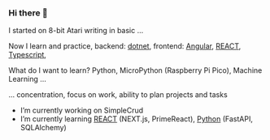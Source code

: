 ### Hi there 👋

I started on 8-bit Atari writing in basic ...

Now I learn and practice, backend: <ins>dotnet</ins>, frontend: <ins>Angular</ins>, <ins>REACT</ins>, <ins>Typescript</ins>, 

What do I want to learn? Python, MicroPython (Raspberry Pi Pico), Machine Learning ... 

... concentration, focus on work, ability to plan projects and tasks

- I’m currently working on SimpleCrud
- I’m currently learning <ins>REACT</ins> (NEXT.js, PrimeReact), <ins>Python</ins> (FastAPI, SQLAlchemy)
<!--
**KarolMaliglowka/KarolMaliglowka** is a ✨ _special_ ✨ repository because its `README.md` (this file) appears on your GitHub profile.

Here are some ideas to get you started:

- 🔭 I’m currently working on ...
- 🌱 I’m currently learning ...
- 👯 I’m looking to collaborate on ...
- 🤔 I’m looking for help with ...
- 💬 Ask me about ...
- 📫 How to reach me: ...
- 😄 Pronouns: ...
- ⚡ Fun fact: ...
-->
